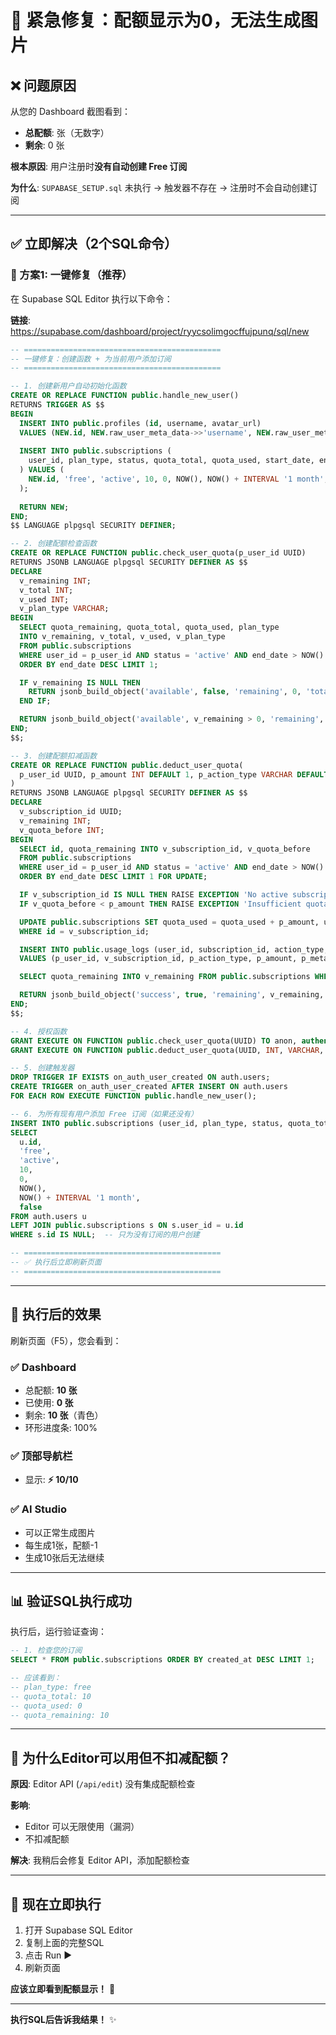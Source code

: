 # 🚨 紧急修复：配额显示为0，无法生成图片

## ❌ **问题原因**

从您的 Dashboard 截图看到：
- **总配额**: 张（无数字）
- **剩余**: 0 张

**根本原因**: 用户注册时**没有自动创建 Free 订阅**

**为什么**: `SUPABASE_SETUP.sql` 未执行 → 触发器不存在 → 注册时不会自动创建订阅

---

## ✅ **立即解决（2个SQL命令）**

### 🔴 方案1: 一键修复（推荐）

在 Supabase SQL Editor 执行以下命令：

**链接**: https://supabase.com/dashboard/project/ryycsolimgocffujpunq/sql/new

```sql
-- ============================================
-- 一键修复：创建函数 + 为当前用户添加订阅
-- ============================================

-- 1. 创建新用户自动初始化函数
CREATE OR REPLACE FUNCTION public.handle_new_user()
RETURNS TRIGGER AS $$
BEGIN
  INSERT INTO public.profiles (id, username, avatar_url)
  VALUES (NEW.id, NEW.raw_user_meta_data->>'username', NEW.raw_user_meta_data->>'avatar_url');
  
  INSERT INTO public.subscriptions (
    user_id, plan_type, status, quota_total, quota_used, start_date, end_date, auto_renew
  ) VALUES (
    NEW.id, 'free', 'active', 10, 0, NOW(), NOW() + INTERVAL '1 month', false
  );
  
  RETURN NEW;
END;
$$ LANGUAGE plpgsql SECURITY DEFINER;

-- 2. 创建配额检查函数
CREATE OR REPLACE FUNCTION public.check_user_quota(p_user_id UUID)
RETURNS JSONB LANGUAGE plpgsql SECURITY DEFINER AS $$
DECLARE
  v_remaining INT;
  v_total INT;
  v_used INT;
  v_plan_type VARCHAR;
BEGIN
  SELECT quota_remaining, quota_total, quota_used, plan_type
  INTO v_remaining, v_total, v_used, v_plan_type
  FROM public.subscriptions
  WHERE user_id = p_user_id AND status = 'active' AND end_date > NOW()
  ORDER BY end_date DESC LIMIT 1;

  IF v_remaining IS NULL THEN
    RETURN jsonb_build_object('available', false, 'remaining', 0, 'total', 0, 'used', 0, 'plan_type', 'none');
  END IF;

  RETURN jsonb_build_object('available', v_remaining > 0, 'remaining', v_remaining, 'total', v_total, 'used', v_used, 'plan_type', v_plan_type);
END;
$$;

-- 3. 创建配额扣减函数
CREATE OR REPLACE FUNCTION public.deduct_user_quota(
  p_user_id UUID, p_amount INT DEFAULT 1, p_action_type VARCHAR DEFAULT 'generate_image', p_metadata JSONB DEFAULT '{}'::jsonb
)
RETURNS JSONB LANGUAGE plpgsql SECURITY DEFINER AS $$
DECLARE
  v_subscription_id UUID;
  v_remaining INT;
  v_quota_before INT;
BEGIN
  SELECT id, quota_remaining INTO v_subscription_id, v_quota_before
  FROM public.subscriptions
  WHERE user_id = p_user_id AND status = 'active' AND end_date > NOW()
  ORDER BY end_date DESC LIMIT 1 FOR UPDATE;

  IF v_subscription_id IS NULL THEN RAISE EXCEPTION 'No active subscription found'; END IF;
  IF v_quota_before < p_amount THEN RAISE EXCEPTION 'Insufficient quota'; END IF;

  UPDATE public.subscriptions SET quota_used = quota_used + p_amount, updated_at = NOW()
  WHERE id = v_subscription_id;

  INSERT INTO public.usage_logs (user_id, subscription_id, action_type, cost_quota, prompt, image_url, model_used)
  VALUES (p_user_id, v_subscription_id, p_action_type, p_amount, p_metadata->>'prompt', p_metadata->>'image_url', p_metadata->>'model_used');

  SELECT quota_remaining INTO v_remaining FROM public.subscriptions WHERE id = v_subscription_id;

  RETURN jsonb_build_object('success', true, 'remaining', v_remaining, 'deducted', p_amount, 'subscription_id', v_subscription_id);
END;
$$;

-- 4. 授权函数
GRANT EXECUTE ON FUNCTION public.check_user_quota(UUID) TO anon, authenticated;
GRANT EXECUTE ON FUNCTION public.deduct_user_quota(UUID, INT, VARCHAR, JSONB) TO anon, authenticated;

-- 5. 创建触发器
DROP TRIGGER IF EXISTS on_auth_user_created ON auth.users;
CREATE TRIGGER on_auth_user_created AFTER INSERT ON auth.users
FOR EACH ROW EXECUTE FUNCTION public.handle_new_user();

-- 6. 为所有现有用户添加 Free 订阅（如果还没有）
INSERT INTO public.subscriptions (user_id, plan_type, status, quota_total, quota_used, start_date, end_date, auto_renew)
SELECT 
  u.id,
  'free',
  'active',
  10,
  0,
  NOW(),
  NOW() + INTERVAL '1 month',
  false
FROM auth.users u
LEFT JOIN public.subscriptions s ON s.user_id = u.id
WHERE s.id IS NULL;  -- 只为没有订阅的用户创建

-- ============================================
-- ✅ 执行后立即刷新页面
-- ============================================
```

---

## 🎉 **执行后的效果**

刷新页面（F5），您会看到：

### ✅ Dashboard
- 总配额: **10 张**
- 已使用: **0 张**
- 剩余: **10 张**（青色）
- 环形进度条: 100%

### ✅ 顶部导航栏
- 显示: **⚡ 10/10**

### ✅ AI Studio
- 可以正常生成图片
- 每生成1张，配额-1
- 生成10张后无法继续

---

## 📊 **验证SQL执行成功**

执行后，运行验证查询：

```sql
-- 1. 检查您的订阅
SELECT * FROM public.subscriptions ORDER BY created_at DESC LIMIT 1;

-- 应该看到：
-- plan_type: free
-- quota_total: 10
-- quota_used: 0
-- quota_remaining: 10
```

---

## 🔧 **为什么Editor可以用但不扣减配额？**

**原因**: Editor API (`/api/edit`) 没有集成配额检查

**影响**: 
- Editor 可以无限使用（漏洞）
- 不扣减配额

**解决**: 我稍后会修复 Editor API，添加配额检查

---

## 🎯 **现在立即执行**

1. 打开 Supabase SQL Editor
2. 复制上面的完整SQL
3. 点击 Run ▶️
4. 刷新页面

**应该立即看到配额显示！** 🚀

---

**执行SQL后告诉我结果！** ✨

